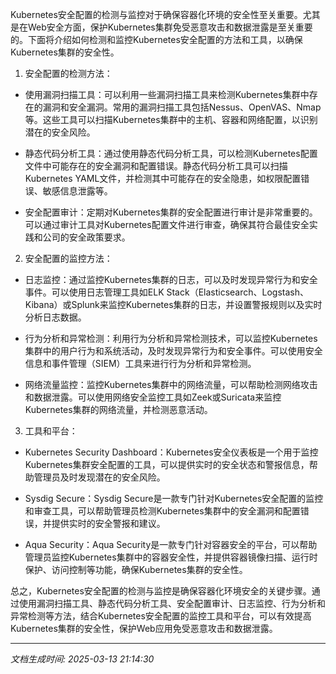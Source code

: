 Kubernetes安全配置的检测与监控对于确保容器化环境的安全性至关重要。尤其是在Web安全方面，保护Kubernetes集群免受恶意攻击和数据泄露是至关重要的。下面将介绍如何检测和监控Kubernetes安全配置的方法和工具，以确保Kubernetes集群的安全性。

1. 安全配置的检测方法：

- 使用漏洞扫描工具：可以利用一些漏洞扫描工具来检测Kubernetes集群中存在的漏洞和安全漏洞。常用的漏洞扫描工具包括Nessus、OpenVAS、Nmap等。这些工具可以扫描Kubernetes集群中的主机、容器和网络配置，以识别潜在的安全风险。

- 静态代码分析工具：通过使用静态代码分析工具，可以检测Kubernetes配置文件中可能存在的安全漏洞和配置错误。静态代码分析工具可以扫描Kubernetes YAML文件，并检测其中可能存在的安全隐患，如权限配置错误、敏感信息泄露等。

- 安全配置审计：定期对Kubernetes集群的安全配置进行审计是非常重要的。可以通过审计工具对Kubernetes配置文件进行审查，确保其符合最佳安全实践和公司的安全政策要求。

2. 安全配置的监控方法：

- 日志监控：通过监控Kubernetes集群的日志，可以及时发现异常行为和安全事件。可以使用日志管理工具如ELK Stack（Elasticsearch、Logstash、Kibana）或Splunk来监控Kubernetes集群的日志，并设置警报规则以及实时分析日志数据。

- 行为分析和异常检测：利用行为分析和异常检测技术，可以监控Kubernetes集群中的用户行为和系统活动，及时发现异常行为和安全事件。可以使用安全信息和事件管理（SIEM）工具来进行行为分析和异常检测。

- 网络流量监控：监控Kubernetes集群中的网络流量，可以帮助检测网络攻击和数据泄露。可以使用网络安全监控工具如Zeek或Suricata来监控Kubernetes集群的网络流量，并检测恶意活动。

3. 工具和平台：

- Kubernetes Security Dashboard：Kubernetes安全仪表板是一个用于监控Kubernetes集群安全配置的工具，可以提供实时的安全状态和警报信息，帮助管理员及时发现潜在的安全风险。

- Sysdig Secure：Sysdig Secure是一款专门针对Kubernetes安全配置的监控和审查工具，可以帮助管理员检测Kubernetes集群中的安全漏洞和配置错误，并提供实时的安全警报和建议。

- Aqua Security：Aqua Security是一款专门针对容器安全的平台，可以帮助管理员监控Kubernetes集群中的容器安全性，并提供容器镜像扫描、运行时保护、访问控制等功能，确保Kubernetes集群的安全性。

总之，Kubernetes安全配置的检测与监控是确保容器化环境安全的关键步骤。通过使用漏洞扫描工具、静态代码分析工具、安全配置审计、日志监控、行为分析和异常检测等方法，结合Kubernetes安全配置的监控工具和平台，可以有效提高Kubernetes集群的安全性，保护Web应用免受恶意攻击和数据泄露。

---

*文档生成时间: 2025-03-13 21:14:30*











